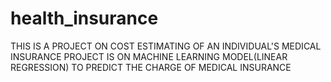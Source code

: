 # health_insurance
THIS IS A PROJECT ON COST ESTIMATING OF AN INDIVIDUAL'S MEDICAL INSURANCE  PROJECT IS ON MACHINE LEARNING MODEL(LINEAR REGRESSION) TO PREDICT THE CHARGE OF MEDICAL INSURANCE
